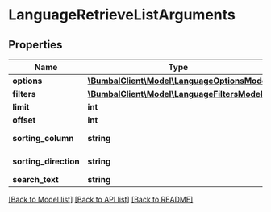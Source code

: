 # LanguageRetrieveListArguments

## Properties
Name | Type | Description | Notes
------------ | ------------- | ------------- | -------------
**options** | [**\BumbalClient\Model\LanguageOptionsModel**](LanguageOptionsModel.md) |  | [optional] 
**filters** | [**\BumbalClient\Model\LanguageFiltersModel**](LanguageFiltersModel.md) |  | [optional] 
**limit** | **int** |  | [optional] 
**offset** | **int** |  | [optional] 
**sorting_column** | **string** | Sorting Column | [optional] 
**sorting_direction** | **string** | Sorting Direction | [optional] 
**search_text** | **string** |  | [optional] 

[[Back to Model list]](../README.md#documentation-for-models) [[Back to API list]](../README.md#documentation-for-api-endpoints) [[Back to README]](../README.md)


